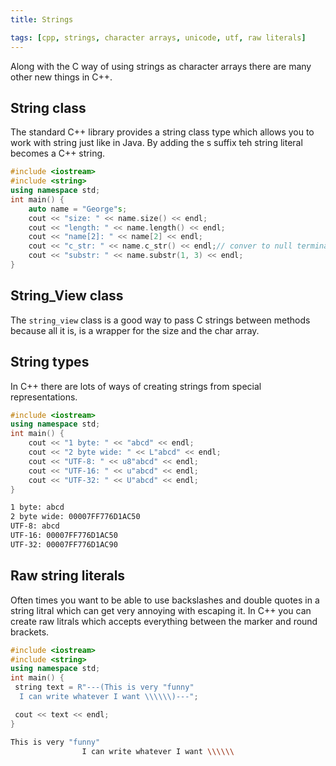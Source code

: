 ```yaml
---
title: Strings

tags: [cpp, strings, character arrays, unicode, utf, raw literals]
---
```


Along with the C way of using strings as character arrays there are many other new things in C++.

## String class

The standard C++ library provides a string class type which allows you to work with string just like in Java. By adding the s suffix teh string literal becomes a C++ string.

```cpp
#include <iostream>
#include <string>
using namespace std;
int main() {
    auto name = "George"s;
    cout << "size: " << name.size() << endl;
    cout << "length: " << name.length() << endl;
    cout << "name[2]: " << name[2] << endl;
    cout << "c_str: " << name.c_str() << endl;// conver to null terminated C string
    cout << "substr: " << name.substr(1, 3) << endl;
}
```

## String_View class

The `string_view` class is a good way to pass C strings between methods because all it is, is a wrapper for the size and the char array.

## String types

In C++ there are lots of ways of creating strings from special representations.

```cpp
#include <iostream>
using namespace std;
int main() {
    cout << "1 byte: " << "abcd" << endl;
    cout << "2 byte wide: " << L"abcd" << endl;
    cout << "UTF-8: " << u8"abcd" << endl;
    cout << "UTF-16: " << u"abcd" << endl;
    cout << "UTF-32: " << U"abcd" << endl;
}
```

```bash title="Output"
1 byte: abcd
2 byte wide: 00007FF776D1AC50
UTF-8: abcd
UTF-16: 00007FF776D1AC50
UTF-32: 00007FF776D1AC90
```

## Raw string literals

Often times you want to be able to use backslashes and double quotes in a string litral which can get very annoying with escaping it. In C++ you can create raw litrals which accepts everything between the marker and round brackets.

```cpp
#include <iostream>
#include <string>
using namespace std;
int main() {
 string text = R"---(This is very "funny"
  I can write whatever I want \\\\\\)---";

 cout << text << endl;
}
```

```bash title="Output"
This is very "funny"
                I can write whatever I want \\\\\\
```
